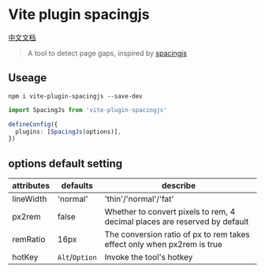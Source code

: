 # Vite plugin spacingjs

[中文文档](./README-CN.md)

> A tool to detect page gaps, inspired by [spacingjs](git@github.com:stevenlei/spacingjs.git)

## Useage

```shell
npm i vite-plugin-spacingjs --save-dev
```

```ts
import SpacingJs from 'vite-plugin-spacingjs'

defineConfig({
  plugins: [SpacingJs(options)],
})
```

## options default setting

| attributes | defaults       | describe                                                                   |
| ---------- | -------------- | -------------------------------------------------------------------------- |
| lineWidth  | 'normal'       | 'thin'/'normal'/'fat'                                                      |
| px2rem     | false          | Whether to convert pixels to rem, 4 decimal places are reserved by default |
| remRatio   | 16px           | The conversion ratio of px to rem takes effect only when px2rem is true    |
| hotKey     | `Alt`/`Option` | Invoke the tool's hotkey                                                   |
